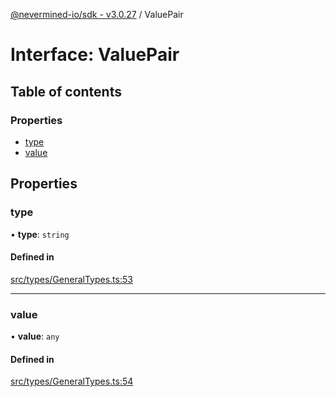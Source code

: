 [@nevermined-io/sdk - v3.0.27](../code-reference.md) / ValuePair

# Interface: ValuePair

## Table of contents

### Properties

- [type](ValuePair.md#type)
- [value](ValuePair.md#value)

## Properties

### type

• **type**: `string`

#### Defined in

[src/types/GeneralTypes.ts:53](https://github.com/nevermined-io/sdk-js/blob/f599b9c0f902236d2a6752e5156929cf2207e660/src/types/GeneralTypes.ts#L53)

---

### value

• **value**: `any`

#### Defined in

[src/types/GeneralTypes.ts:54](https://github.com/nevermined-io/sdk-js/blob/f599b9c0f902236d2a6752e5156929cf2207e660/src/types/GeneralTypes.ts#L54)
